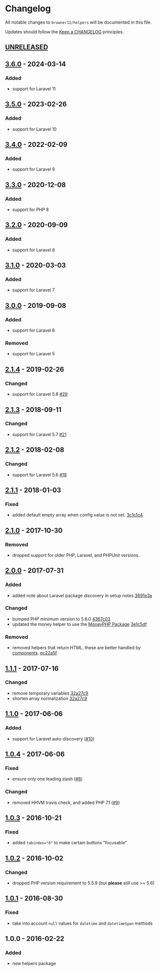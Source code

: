# Changelog

All notable changes to `browner12/helpers` will be documented in this file.

Updates should follow the [Keep a CHANGELOG](http://keepachangelog.com/) principles.

## [UNRELEASED]

## [3.6.0] - 2024-03-14

### Added

- support for Laravel 11

## [3.5.0] - 2023-02-26

### Added

- support for Laravel 10

## [3.4.0] - 2022-02-09

### Added

- support for Laravel 9

## [3.3.0] - 2020-12-08

### Added

- support for PHP 8

## [3.2.0] - 2020-09-09

### Added

- support for Laravel 8

## [3.1.0] - 2020-03-03

### Added

- support for Laravel 7

## [3.0.0] - 2019-09-08

### Added

- support for Laravel 6

### Removed

- support for Laravel 5

## [2.1.4] - 2019-02-26

### Changed

- support for Laravel 5.8 [#29](https://github.com/browner12/helpers/pull/29)

## [2.1.3] - 2018-09-11

### Changed

- support for Laravel 5.7 [#21](https://github.com/browner12/helpers/pull/21)

## [2.1.2] - 2018-02-08

### Changed

- support for Laravel 5.6 [#18](https://github.com/browner12/helpers/pull/18)

## [2.1.1] - 2018-01-03

### Fixed

- added default empty array when config value is not
  set. [3c1c1c4](https://github.com/browner12/helpers/commit/3c1c1c449ac3325d78878cd80a69a69faf997b6a)

## [2.1.0] - 2017-10-30

### Removed

- dropped support for older PHP, Laravel, and PHPUnit versions.

## [2.0.0] - 2017-07-31

### Added

- added note about Laravel package discovery in setup
  notes [3691e3a](https://github.com/browner12/helpers/commit/3691e3a681bfba2ceb32fff037d126d41f8661dc)

### Changed

- bumped PHP minimum version to
  5.6.0 [4367c03](https://github.com/browner12/helpers/commit/4367c03fd068241ace3b575ef605501a4676aa6b)
- updated the money helper to use
  the [MoneyPHP Package](https://github.com/moneyphp/money) [3e1c5df](https://github.com/browner12/helpers/commit/3e1c5dfa2b9810769c85d60d9c7e561fc7a7a6de)

### Removed

- removed helpers that return HTML. these are better handled
  by [components](https://laravel.com/docs/5.4/blade#components-and-slots). [ec22a5f](https://github.com/browner12/helpers/commit/ec22a5f82a609511c2dec3911fedc62b71a76d76)

## [1.1.1] - 2017-07-16

### Changed

- remove temporary
  variables [32a27c9](https://github.com/browner12/helpers/commit/32a27c90ff18d1ee829ff45edf2bf3b959de7e1d)
- shorten array
  normalization [32a27c9](https://github.com/browner12/helpers/commit/32a27c90ff18d1ee829ff45edf2bf3b959de7e1d)

## [1.1.0] - 2017-06-06

### Added

- support for Laravel auto-discovery ([#10](https://github.com/browner12/helpers/pull/10))

## [1.0.4] - 2017-06-06

### Fixed

- ensure only one leading slash ([#8](https://github.com/browner12/helpers/pull/8))

### Changed

- removed HHVM travis check, and added PHP 7.1 ([#9](https://github.com/browner12/helpers/pull/9))

## [1.0.3] - 2016-10-21

### Fixed

- added `tabindex="0"` to make certain buttons "focusable"

## [1.0.2] - 2016-10-02

### Changed

- dropped PHP version requirement to 5.5.9 (but **please** still use >= 5.6)

## [1.0.1] - 2016-08-30

### Fixed

- take into account `null` values for `datetime` and `datetimeSpan` methods

## 1.0.0 - 2016-02-22

### Added

- new helpers package

[unreleased]: https://github.com/browner12/helpers/compare/v3.6.0...HEAD
[3.6.0]: https://github.com/browner12/helpers/compare/v3.5.0...v3.6.0
[3.5.0]: https://github.com/browner12/helpers/compare/v3.4.0...v3.5.0
[3.4.0]: https://github.com/browner12/helpers/compare/v3.3.0...v3.4.0
[3.3.0]: https://github.com/browner12/helpers/compare/v3.2.0...v3.3.0
[3.2.0]: https://github.com/browner12/helpers/compare/v3.1.0...v3.2.0
[3.1.0]: https://github.com/browner12/helpers/compare/v3.0.0...v3.1.0
[3.0.0]: https://github.com/browner12/helpers/compare/v2.1.4...v3.0.0
[2.1.4]: https://github.com/browner12/helpers/compare/v2.1.3...v2.1.4
[2.1.3]: https://github.com/browner12/helpers/compare/v2.1.2...v2.1.3
[2.1.2]: https://github.com/browner12/helpers/compare/v2.1.1...v2.1.2
[2.1.1]: https://github.com/browner12/helpers/compare/v2.1.0...v2.1.1
[2.1.0]: https://github.com/browner12/helpers/compare/v2.0.0...v2.1.0
[2.0.0]: https://github.com/browner12/helpers/compare/v1.1.1...v2.0.0
[1.1.1]: https://github.com/browner12/helpers/compare/v1.1.0...v1.1.1
[1.1.0]: https://github.com/browner12/helpers/compare/v1.0.4...v1.1.0
[1.0.4]: https://github.com/browner12/helpers/compare/v1.0.3...v1.0.4
[1.0.3]: https://github.com/browner12/helpers/compare/v1.0.2...v1.0.3
[1.0.2]: https://github.com/browner12/helpers/compare/v1.0.1...v1.0.2
[1.0.1]: https://github.com/browner12/helpers/compare/v1.0.0...v1.0.1
